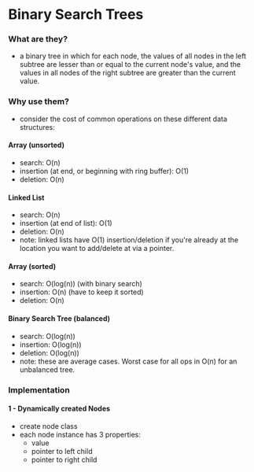 # Binary Search Trees

### What are they?
- a binary tree in which for each node, the values of all nodes in the left subtree are lesser than or equal to the current node's value, and the values in all nodes of the right subtree are greater than the current value.

### Why use them?

- consider the cost of common operations on these different data structures:

#### Array (unsorted)
- search: O(n)
- insertion (at end, or beginning with ring buffer): O(1)
- deletion: O(n)
 
#### Linked List
- search: O(n)
- insertion (at end of list): O(1)
- deletion: O(n)
- note: linked lists have O(1) insertion/deletion if you're already at the location you want to add/delete at via a pointer.

#### Array (sorted)
- search: O(log(n)) (with binary search)
- insertion: O(n) (have to keep it sorted)
- deletion: O(n)

#### Binary Search Tree (balanced)
- search: O(log(n))
- insertion: O(log(n))
- deletion: O(log(n))
- note: these are average cases.  Worst case for all ops in O(n) for an unbalanced tree.

### Implementation

#### 1 - Dynamically created Nodes
- create node class
- each node instance has 3 properties:
  - value
  - pointer to left child
  - pointer to right child